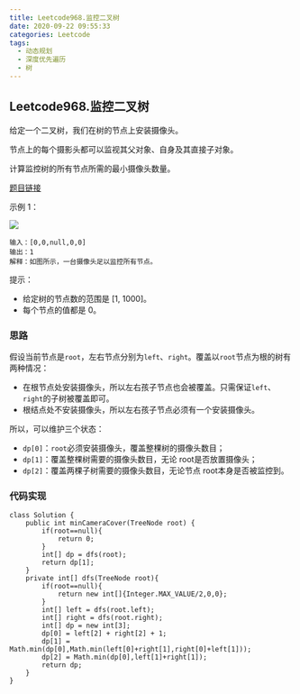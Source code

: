 ```yaml
---
title: Leetcode968.监控二叉树
date: 2020-09-22 09:55:33
categories: Leetcode
tags:
  - 动态规划
  - 深度优先遍历
  - 树
---
```


##  Leetcode968.监控二叉树

给定一个二叉树，我们在树的节点上安装摄像头。

节点上的每个摄影头都可以监视其父对象、自身及其直接子对象。

计算监控树的所有节点所需的最小摄像头数量。

 [题目链接](https://leetcode-cn.com/problems/binary-tree-cameras)

<!--more-->

示例 1：

![](https://f1bu920.github.io/images/Leetcode968监控二叉树.png)

```
输入：[0,0,null,0,0]
输出：1
解释：如图所示，一台摄像头足以监控所有节点。
```



提示：

- 给定树的节点数的范围是 [1, 1000]。
- 每个节点的值都是 0。



### 思路

假设当前节点是`root`，左右节点分别为`left`、`right`。覆盖以`root`节点为根的树有两种情况：

- 在根节点处安装摄像头，所以左右孩子节点也会被覆盖。只需保证`left`、`right`的子树被覆盖即可。
- 根结点处不安装摄像头，所以左右孩子节点必须有一个安装摄像头。

所以，可以维护三个状态：

- `dp[0]`：`root`必须安装摄像头，覆盖整棵树的摄像头数目；
- `dp[1]`：覆盖整棵树需要的摄像头数目，无论 root是否放置摄像头；
- `dp[2]`：覆盖两棵子树需要的摄像头数目，无论节点 root本身是否被监控到。



### 代码实现

```jav
class Solution {
    public int minCameraCover(TreeNode root) {
        if(root==null){
            return 0;
        }
        int[] dp = dfs(root);
        return dp[1];
    }
    private int[] dfs(TreeNode root){
        if(root==null){
            return new int[]{Integer.MAX_VALUE/2,0,0};
        }
        int[] left = dfs(root.left);
        int[] right = dfs(root.right);
        int[] dp = new int[3];
        dp[0] = left[2] + right[2] + 1;
        dp[1] = Math.min(dp[0],Math.min(left[0]+right[1],right[0]+left[1]));
        dp[2] = Math.min(dp[0],left[1]+right[1]);
        return dp;
    }
}
```



